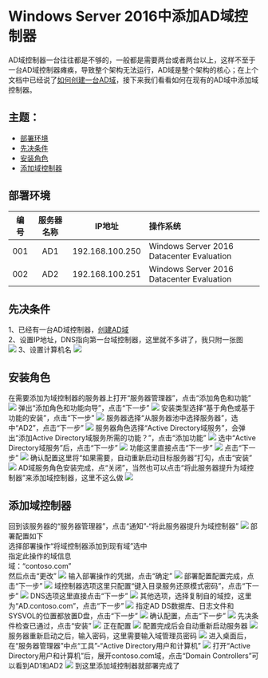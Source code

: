 # Windows Server 2016中添加AD域控制器

AD域控制器一台往往都是不够的，一般都是需要两台或者两台以上，这样不至于一台AD域控制器瘫痪，导致整个架构无法运行，AD域是整个架构的核心；在上个文档中已经说了[如何创建一台AD域](./../../DOCS/AD/AD-Deployment.md)，接下来我们看看如何在现有的AD域中添加域控制器。

## 主题：

- [部署环境](#部署环境)
- [先决条件](#先决条件)
- [安装角色](#安装角色)
- [添加域控制器](#添加域控制器)

## 部署环境

| 编号 | 服务器名称 | IP地址 | 操作系统 |
| :---: | :-----: | :------: | :-----|
| 001 | AD1 | 192.168.100.250 | Windows Server 2016 Datacenter Evaluation |
| 002 | AD2 | 192.168.100.251 | Windows Server 2016 Datacenter Evaluation |

## 先决条件

1、已经有一台AD域控制器，[创建AD域](./../../DOCS/AD/AD-Deployment.md)  
2、设置IP地址，DNS指向第一台域控制器，这里就不多讲了，我只附一张图  
![](./../../IMGS/AD/AD-Add-Domain-1.png)
3、设置计算机名
![](./../../IMGS/AD/AD-Add-Domain-2.png)

## 安装角色

在需要添加为域控制器的服务器上打开“服务器管理器”，点击“添加角色和功能”
![](./../../IMGS/AD/AD-Add-Domain-3.png)
弹出“添加角色和功能向导”，点击“下一步”
![](./../../IMGS/AD/AD-Add-Domain-4.png)
安装类型选择“基于角色或基于功能的安装”，点击“下一步”
![](./../../IMGS/AD/AD-Add-Domain-5.png)
服务器选择“从服务器池中选择服务器”，选中“AD2”，点击“下一步”
![](./../../IMGS/AD/AD-Add-Domain-6.png)
服务器角色选择“Active Directory域服务”，会弹出“添加Active Directory域服务所需的功能？”，点击“添加功能”
![](./../../IMGS/AD/AD-Add-Domain-7.png)
选中“Active Directory域服务”后，点击“下一步”
![](./../../IMGS/AD/AD-Add-Domain-8.png)
功能这里直接点击“下一步”
![](./../../IMGS/AD/AD-Add-Domain-9.png)
点击“下一步”
![](./../../IMGS/AD/AD-Add-Domain-10.png)
确认配置这里将“如果需要，自动重新启动目标服务器”打勾，点击“安装”
![](./../../IMGS/AD/AD-Add-Domain-11.png)
AD域服务角色安装完成，点“关闭”，当然也可以点击“将此服务器提升为域控制器”来添加域控制器，这里不这么做
![](./../../IMGS/AD/AD-Add-Domain-12.png)

## 添加域控制器

回到该服务器的“服务器管理器”，点击“通知”-“将此服务器提升为域控制器”
![](./../../IMGS/AD/AD-Add-Domain-13.png)
部署配置如下  
选择部署操作“将域控制器添加到现有域”选中  
指定此操作的域信息  
域：“contoso.com”  
然后点击“更改”
![](./../../IMGS/AD/AD-Add-Domain-14.png)
输入部署操作的凭据，点击“确定”
![](./../../IMGS/AD/AD-Add-Domain-15.png)
部署配置配置完成，点击“下一步”
![](./../../IMGS/AD/AD-Add-Domain-16.png)
域控制器选项这里只配置“键入目录服务还原模式密码”，点击“下一步”
![](./../../IMGS/AD/AD-Add-Domain-17.png)
DNS选项这里直接点击“下一步”
![](./../../IMGS/AD/AD-Add-Domain-18.png)
其他选项，选择复制自的域控，这里为“AD.contoso.com”，点击“下一步”
![](./../../IMGS/AD/AD-Add-Domain-19.png)
指定AD DS数据库、日志文件和SYSVOL的位置都放置D盘，点击“下一步”
![](./../../IMGS/AD/AD-Add-Domain-20.png)
确认配置，点击“下一步”
![](./../../IMGS/AD/AD-Add-Domain-21.png)
先决条件检查已通过，点击“安装”
![](./../../IMGS/AD/AD-Add-Domain-22.png)
正在配置
![](./../../IMGS/AD/AD-Add-Domain-23.png)
配置完成后会自动重新启动服务器
![](./../../IMGS/AD/AD-Add-Domain-24.png)
服务器重新启动之后，输入密码，这里需要输入域管理员密码
![](./../../IMGS/AD/AD-Add-Domain-25.png)
进入桌面后，在“服务器管理器”中点“工具”-“Active Directory用户和计算机”
![](./../../IMGS/AD/AD-Add-Domain-26.png)
打开“Active Directory用户和计算机”后，展开contoso.com域，点击“Domain Controllers”可以看到AD1和AD2
![](./../../IMGS/AD/AD-Add-Domain-27.png)
到这里添加域控制器就部署完成了